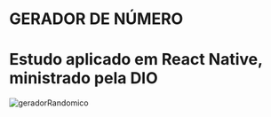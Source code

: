 # GERADOR DE NÚMERO
 # Estudo aplicado em React Native, ministrado pela DIO
 
![geradorRandomico](https://user-images.githubusercontent.com/86981163/176536883-691f7398-d8e2-4541-8b72-47a3d389842e.jpeg)
